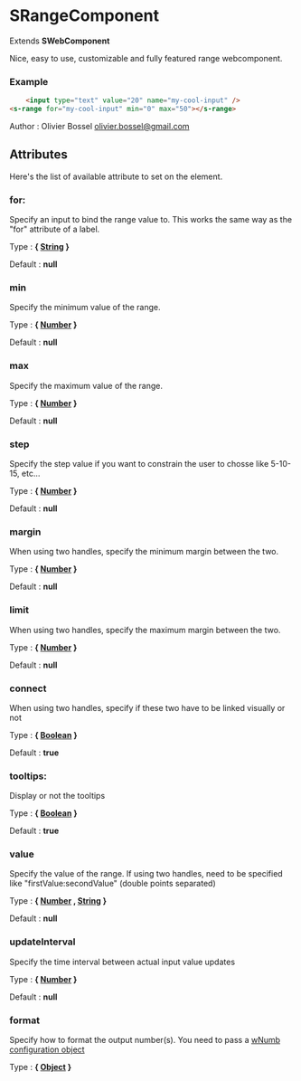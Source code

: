 # SRangeComponent

Extends **SWebComponent**

Nice, easy to use, customizable and fully featured range webcomponent.


### Example
```html
	<input type="text" value="20" name="my-cool-input" />
<s-range for="my-cool-input" min="0" max="50"></s-range>
```
Author : Olivier Bossel <olivier.bossel@gmail.com>




## Attributes

Here's the list of available attribute to set on the element.

### for:

Specify an input to bind the range value to. This works the same way as the "for" attribute of a label.

Type : **{ [String](https://developer.mozilla.org/fr/docs/Web/JavaScript/Reference/Objets_globaux/String) }**

Default : **null**


### min

Specify the minimum value of the range.

Type : **{ [Number](https://developer.mozilla.org/fr/docs/Web/JavaScript/Reference/Objets_globaux/Number) }**

Default : **null**


### max

Specify the maximum value of the range.

Type : **{ [Number](https://developer.mozilla.org/fr/docs/Web/JavaScript/Reference/Objets_globaux/Number) }**

Default : **null**


### step

Specify the step value if you want to constrain the user to chosse like 5-10-15, etc...

Type : **{ [Number](https://developer.mozilla.org/fr/docs/Web/JavaScript/Reference/Objets_globaux/Number) }**

Default : **null**


### margin

When using two handles, specify the minimum margin between the two.

Type : **{ [Number](https://developer.mozilla.org/fr/docs/Web/JavaScript/Reference/Objets_globaux/Number) }**

Default : **null**


### limit

When using two handles, specify the maximum margin between the two.

Type : **{ [Number](https://developer.mozilla.org/fr/docs/Web/JavaScript/Reference/Objets_globaux/Number) }**

Default : **null**


### connect

When using two handles, specify if these two have to be linked visually or not

Type : **{ [Boolean](https://developer.mozilla.org/fr/docs/Web/JavaScript/Reference/Objets_globaux/Boolean) }**

Default : **true**


### tooltips:

Display or not the tooltips

Type : **{ [Boolean](https://developer.mozilla.org/fr/docs/Web/JavaScript/Reference/Objets_globaux/Boolean) }**

Default : **true**


### value

Specify the value of the range. If using two handles, need to be specified like "firstValue:secondValue" (double points separated)

Type : **{ [Number](https://developer.mozilla.org/fr/docs/Web/JavaScript/Reference/Objets_globaux/Number) , [String](https://developer.mozilla.org/fr/docs/Web/JavaScript/Reference/Objets_globaux/String) }**

Default : **null**


### updateInterval

Specify the time interval between actual input value updates

Type : **{ [Number](https://developer.mozilla.org/fr/docs/Web/JavaScript/Reference/Objets_globaux/Number) }**

Default : **null**


### format

Specify how to format the output number(s). You need to pass a [wNumb configuration object](https://refreshless.com/wnumb/)

Type : **{ [Object](https://developer.mozilla.org/fr/docs/Web/JavaScript/Reference/Objets_globaux/Object) }**